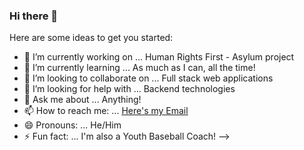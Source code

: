 ### Hi there 👋

Here are some ideas to get you started:

- 🔭 I’m currently working on ... Human Rights First - Asylum project
- 🌱 I’m currently learning ... As much as I can, all the time!
- 👯 I’m looking to collaborate on ... Full stack web applications
- 🤔 I’m looking for help with ... Backend technologies
- 💬 Ask me about ... Anything!
- 📫 How to reach me: ... [Here's my Email](mailto:trevor.beadle.1996@gmail.com)
- 😄 Pronouns: ... He/Him
- ⚡ Fun fact: ... I'm also a Youth Baseball Coach!
-->
